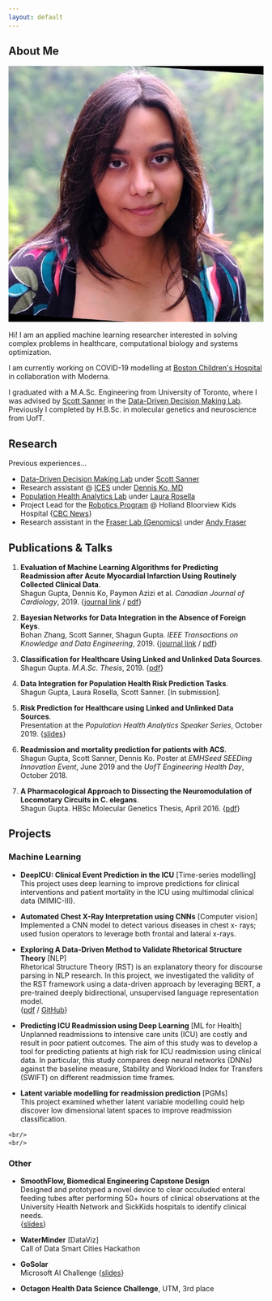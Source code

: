 ```yaml
---
layout: default
---
```


## About Me

<img class="profile-picture" src="files/headshot.jpg">

Hi! I am an applied machine learning researcher interested in solving complex problems in healthcare, computational biology and systems optimization.

I am currently working on COVID-19 modelling at [Boston Children's Hospital](https://www.childrenshospital.org/chip) in collaboration with Moderna.

I graduated with a M.A.Sc. Engineering from University of Toronto, where I was advised by [Scott Sanner](https://d3m.mie.utoronto.ca/members/ssanner/) in the [Data-Driven Decision Making Lab](https://d3m.mie.utoronto.ca). Previously I completed by H.B.Sc. in molecular genetics and neuroscience from UofT.


## Research
Previous experiences...
* [Data-Driven Decision Making Lab](https://d3m.mie.utoronto.ca) under [Scott Sanner](https://d3m.mie.utoronto.ca/members/ssanner/)
* Research assistant @ [ICES](https://www.ices.on.ca) under [Dennis Ko, MD](https://sunnybrook.ca/research/team/member.asp?t=11&m=99&page=178)
* [Population Health Analytics Lab](http://pophealthanalytics.com) under [Laura Rosella](https://ihpme.utoronto.ca/faculty/laura-c-rosella/)
* Project Lead for the [Robotics Program](https://www.hollandbloorview.ca/services/programs-services/robotics) @ Holland Bloorview Kids Hospital {[CBC News](https://www.cbc.ca/news/canada/toronto/holland-bloorview-rehabilitation-robotics-1.3848586)}
* Research assistant in the [Fraser Lab (Genomics)](https://fraserlab.squarespace.com) under [Andy Fraser](http://www.moleculargenetics.utoronto.ca/faculty/2014/10/1/andrew-fraser)
<!-- * Instructor @ the [Medicine Summer Program](https://ysp.utoronto.ca/med/) by UofT Faculty of Medicine -->


## Publications & Talks

1. **Evaluation of Machine Learning Algorithms for Predicting Readmission after Acute Myocardial Infarction Using Routinely Collected Clinical Data**.<br/>
    Shagun Gupta, Dennis Ko, Paymon Azizi et al. _Canadian Journal of Cardiology_, 2019. {[journal link](https://www.sciencedirect.com/science/article/abs/pii/S0828282X19313583) / [pdf](files/CJC_Paper.pdf)}

2. **Bayesian Networks for Data Integration in the Absence of Foreign Keys**.<br/>
    Bohan Zhang, Scott Sanner, Shagun Gupta. _IEEE Transactions on Knowledge and Data Engineering_, 2019. {[journal link](https://ieeexplore.ieee.org/document/8827945) / [pdf](files/Heterogeneous_Data_Fusion_Using_Bayesian_Networks.pdf)}  

3. **Classification for Healthcare Using Linked and Unlinked Data Sources**.<br/>
    Shagun Gupta. _M.A.Sc. Thesis_, 2019. {[pdf](https://tspace.library.utoronto.ca/bitstream/1807/98054/2/Gupta_Shagun_%20_201911_MAS_thesis.pdf)}

4. **Data Integration for Population Health Risk Prediction Tasks**. <br/>
    Shagun Gupta, Laura Rosella, Scott Sanner. [In submission].

5. **Risk Prediction for Healthcare using Linked and Unlinked Data Sources**. <br/>
    Presentation at the _Population Health Analytics Speaker Series_, October 2019. {[slides](files/Talk_PopHealthLab_Oct2019.pdf)}

6. **Readmission and mortality prediction for patients with ACS**. <br/>
    Shagun Gupta, Scott Sanner, Dennis Ko. Poster at _EMHSeed SEEDing Innovation Event_, June 2019 and the _UofT Engineering Health Day_, October 2018.

7. **A Pharmacological Approach to Dissecting the Neuromodulation of Locomotary Circuits in C. elegans**.<br/>
    Shagun Gupta. HBSc Molecular Genetics Thesis, April 2016. {[pdf](files/Gupta_Shagun_201604_MGY480_thesis.pdf)}    


## Projects

### Machine Learning
* **DeepICU: Clinical Event Prediction in the ICU** [Time-series modelling] <br/>
    This project uses deep learning to improve predictions for clinical interventions and patient mortality in the ICU using multimodal clinical data (MIMIC-III).

* **Automated Chest X-Ray Interpretation using CNNs** [Computer vision] <br/>
    Implemented a CNN model to detect various diseases in chest x- rays; used fusion operators to leverage both frontal and lateral x-rays. <br/>

<!-- * **Cellular Imaging Project** [Computer vision] <br/>
<!-- <br style="line-height: 30px" /> -->
* **Exploring A Data-Driven Method to Validate Rhetorical Structure Theory** [NLP] <br/>
    Rhetorical Structure Theory (RST) is an explanatory theory for discourse parsing in NLP research. In this project, we investigated the validity of the RST framework using a data-driven approach by leveraging BERT, a pre-trained deeply bidirectional, unsupervised language representation model. <br/>
    {[pdf](files/NLP_Project.pdf) / [GitHub](https://github.com/shagunn/DiscourseProject)}

* **Predicting ICU Readmission using Deep Learning** [ML for Health] <br/>
    Unplanned readmissions to intensive care units (ICU) are costly and result in poor patient outcomes. The aim of this study was to develop a tool for predicting patients at high risk for ICU readmission using clinical data. In particular, this study compares deep neural networks (DNNs) against the baseline measure, Stability and Workload Index for Transfers (SWIFT) on different readmission time frames. <br/>

* **Latent variable modelling for readmission prediction** [PGMs] <br/>
    This project examined whether latent variable modelling could help discover low dimensional latent spaces to improve readmission classification. <br/>
    <!-- {[GitHub]()} -->
<!--
**BayesNet Toolbox** [PGMs] <br/>
    Implemented algorithms for bayesian network inference.  <br/>
    {[GitHub]()}
-->
    <br/>
    <br/>

### Other
* **SmoothFlow, Biomedical Engineering Capstone Design** <br/>
    Designed and prototyped a novel device to clear occuluded enteral feeding tubes after performing 50+ hours of clinical observations at the University Health Network and SickKids hospitals to identify clinical needs. <br/>
    {[slides](files/BME_Final_Pitch.pdf)}

* **WaterMinder** [DataViz] <br/>
    Call of Data Smart Cities Hackathon
    <!-- {[website]()} -->

* **GoSolar** <br/>
    Microsoft AI Challenge {[slides](files/Microsoft_AI_SlideDeck.pdf)}

* **Octagon Health Data Science Challenge**, UTM, 3rd place

<!--
This is a [link](http://google.com). Something *italics* and something **bold**.

Here is a table

Year | Award | Category
-----|-------|--------
2014 | Emmy  | Won Outstanding Lead Actor in a miniseries or a movie
2015 | BAFTA | Nominated for Best Leading Actor for Sherlock
2014 | Satellite | Won Best Actor miniseries or television film

Here is a horizontal rule

---

Here is a blockquote

> To a great mind, nothing is little

## References

* Foo Bar: Head of Department, Placeholder Names, Lorem
* John Doe: Associate Professor, Department of Computer Science, Ipsum

## collapsible markdown?
<details>
<summary>
<i>Like this? </i>
<a href="http://www.ironspider.ca/format_text/fontstyles.htm">
Useful Source</a>
</summary>
<p>It's because the details block is html5. If you want to modify it your best bet is using html5. </p>
</details> -->
